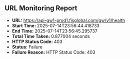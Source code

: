 ## URL Monitoring Report

- **URL:** https://api-gw1-prod1.fisglobal.com/gw/v1/health
- **Start Time:** 2025-07-14T23:56:44.418733
- **End Time:** 2025-07-14T23:56:45.295737
- **Total Time Taken:** 0.877004 seconds
- **HTTP Status Code:** 403
- **Status:** Failure
- **Failure Reason:** HTTP Status Code: 403
